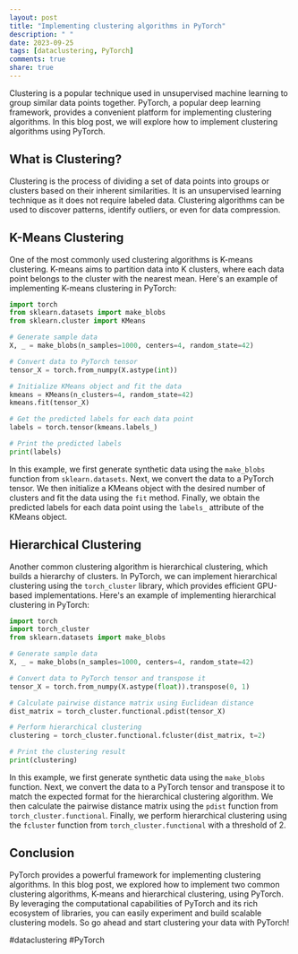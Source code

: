 ```yaml
---
layout: post
title: "Implementing clustering algorithms in PyTorch"
description: " "
date: 2023-09-25
tags: [dataclustering, PyTorch]
comments: true
share: true
---
```


Clustering is a popular technique used in unsupervised machine learning to group similar data points together. PyTorch, a popular deep learning framework, provides a convenient platform for implementing clustering algorithms. In this blog post, we will explore how to implement clustering algorithms using PyTorch.

## What is Clustering?

Clustering is the process of dividing a set of data points into groups or clusters based on their inherent similarities. It is an unsupervised learning technique as it does not require labeled data. Clustering algorithms can be used to discover patterns, identify outliers, or even for data compression.

## K-Means Clustering

One of the most commonly used clustering algorithms is K-means clustering. K-means aims to partition data into K clusters, where each data point belongs to the cluster with the nearest mean. Here's an example of implementing K-means clustering in PyTorch:

```python
import torch
from sklearn.datasets import make_blobs
from sklearn.cluster import KMeans

# Generate sample data
X, _ = make_blobs(n_samples=1000, centers=4, random_state=42)

# Convert data to PyTorch tensor
tensor_X = torch.from_numpy(X.astype(int))

# Initialize KMeans object and fit the data
kmeans = KMeans(n_clusters=4, random_state=42)
kmeans.fit(tensor_X)

# Get the predicted labels for each data point
labels = torch.tensor(kmeans.labels_)

# Print the predicted labels
print(labels)
```

In this example, we first generate synthetic data using the `make_blobs` function from `sklearn.datasets`. Next, we convert the data to a PyTorch tensor. We then initialize a KMeans object with the desired number of clusters and fit the data using the `fit` method. Finally, we obtain the predicted labels for each data point using the `labels_` attribute of the KMeans object.

## Hierarchical Clustering

Another common clustering algorithm is hierarchical clustering, which builds a hierarchy of clusters. In PyTorch, we can implement hierarchical clustering using the `torch_cluster` library, which provides efficient GPU-based implementations. Here's an example of implementing hierarchical clustering in PyTorch:

```python
import torch
import torch_cluster
from sklearn.datasets import make_blobs

# Generate sample data
X, _ = make_blobs(n_samples=1000, centers=4, random_state=42)

# Convert data to PyTorch tensor and transpose it
tensor_X = torch.from_numpy(X.astype(float)).transpose(0, 1)

# Calculate pairwise distance matrix using Euclidean distance
dist_matrix = torch_cluster.functional.pdist(tensor_X)

# Perform hierarchical clustering
clustering = torch_cluster.functional.fcluster(dist_matrix, t=2)

# Print the clustering result
print(clustering)
```

In this example, we first generate synthetic data using the `make_blobs` function. Next, we convert the data to a PyTorch tensor and transpose it to match the expected format for the hierarchical clustering algorithm. We then calculate the pairwise distance matrix using the `pdist` function from `torch_cluster.functional`. Finally, we perform hierarchical clustering using the `fcluster` function from `torch_cluster.functional` with a threshold of 2.

## Conclusion

PyTorch provides a powerful framework for implementing clustering algorithms. In this blog post, we explored how to implement two common clustering algorithms, K-means and hierarchical clustering, using PyTorch. By leveraging the computational capabilities of PyTorch and its rich ecosystem of libraries, you can easily experiment and build scalable clustering models. So go ahead and start clustering your data with PyTorch!

#dataclustering #PyTorch